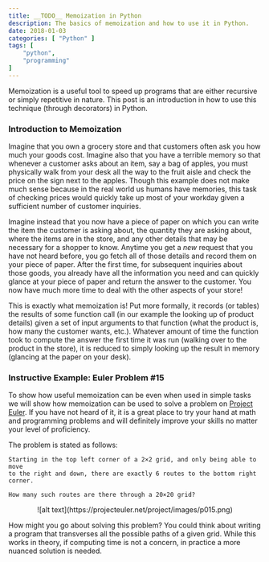 ```yaml
---
title: __TODO__ Memoization in Python
description: The basics of memoization and how to use it in Python.
date: 2018-01-03
categories: [ "Python" ]
tags: [
    "python",
    "programming"
]
---
```


Memoization is a useful tool to speed up programs that are either recursive
or simply repetitive in nature. This post is an introduction in how to
use this technique (through decorators) in Python.

<!--more-->

### Introduction to Memoization
Imagine that you own a grocery store and that customers often ask you how much
your goods cost. Imagine also that you have a terrible memory so that whenever
a customer asks about an item, say a bag of apples, you must physically walk
from your desk all the way to the fruit aisle and check the price on the sign
next to the apples. Though this example does not make much sense because
in the real world us humans have memories, this task of checking prices would
quickly take up most of your workday given a sufficient number of customer inquiries.

Imagine instead that you now have a piece of paper on which you can write
the item the customer is asking about, the quantity they are asking about, where
the items are in the store, and any other details that may be necessary for
a shopper to know. Anytime you get a *new* request that you have not heard
before, you go fetch all of those
details and record them on your piece of paper. After the first time, for
subsequent inquiries about those goods, you already have all the information
you need and can quickly glance at your piece of paper and return the answer
to the customer. You now have much more time to deal with the other
aspects of your store!

This is exactly what memoization is! Put more formally, it records (or tables)
the results of some function call (in our example the looking up of product
details) given a set of input arguments to that function (what the product is,
how many the customer wants, etc.). Whatever amount of time the function took to
compute the answer the first time it was run (walking over to the product in
the store), it is reduced to simply looking up the result in memory (glancing at
the paper on your desk).

### Instructive Example: Euler Problem #15
To show how useful memoization can be even when used in simple tasks we will show how
memoization can be used to solve a problem on [Project Euler](https://projecteuler.net/).
If you have not heard of it, it is a great place to try your hand at math and programming
problems and will definitely improve your skills no matter your level of proficiency.

The problem is stated as follows:

```{color=black}
Starting in the top left corner of a 2×2 grid, and only being able to move
to the right and down, there are exactly 6 routes to the bottom right corner.

How many such routes are there through a 20×20 grid?
```
<center>
![alt text](https://projecteuler.net/project/images/p015.png)
</center>

How might you go about solving this problem? You could think about writing
a program that transverses all the possible paths of a given grid. While this
works in theory, if computing time is not a concern, in practice a more nuanced
solution is needed.
